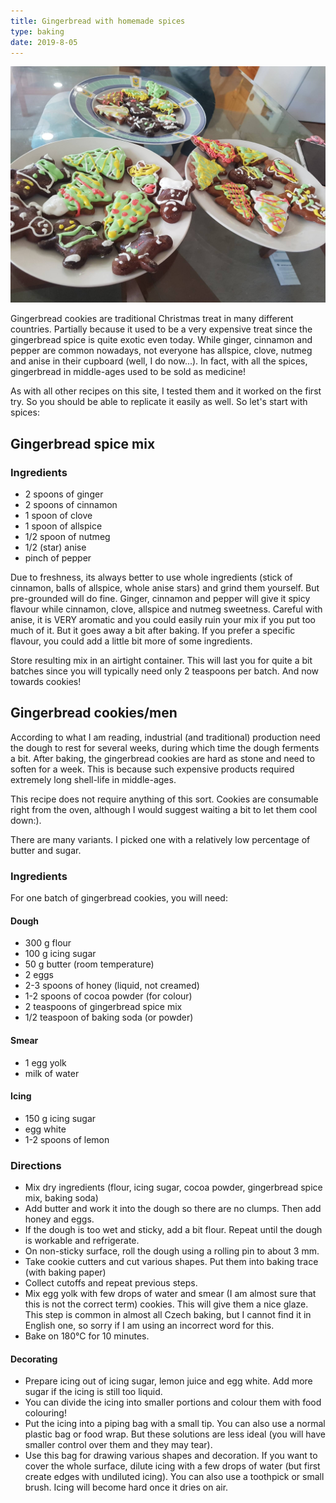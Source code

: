 ```yaml
---
title: Gingerbread with homemade spices
type: baking
date: 2019-8-05
---
```


![](../assets/gingerbread.jpg "Zdobené perníčky")

Gingerbread cookies are traditional Christmas treat in many different countries. Partially because it used to be a very expensive treat since the gingerbread spice is quite exotic even today. While ginger, cinnamon and pepper are common nowadays, not everyone has allspice, clove, nutmeg and anise in their cupboard (well, I do now...). In fact, with all the spices, gingerbread in middle-ages used to be sold as medicine!

As with all other recipes on this site, I tested them and it worked on the first try. So you should be able to replicate it easily as well. So let's start with spices:

## Gingerbread spice mix

### Ingredients

* 2 spoons of ginger
* 2 spoons of cinnamon
* 1 spoon of clove
* 1 spoon of allspice
* 1/2 spoon of nutmeg
* 1/2 (star) anise
* pinch of pepper

Due to freshness, its always better to use whole ingredients (stick of cinnamon, balls of allspice, whole anise stars) and grind them yourself. But pre-grounded will do fine. Ginger, cinnamon and pepper will give it spicy flavour while cinnamon, clove, allspice and nutmeg sweetness. Careful with anise, it is VERY aromatic and you could easily ruin your mix if you put too much of it. But it goes away a bit after baking. If you prefer a specific flavour, you could add a little bit more of some ingredients.

Store resulting mix in an airtight container. This will last you for quite a bit batches since you will typically need only 2 teaspoons per batch. And now towards cookies!

## Gingerbread cookies/men

According to what I am reading, industrial (and traditional) production need the dough to rest for several weeks, during which time the dough ferments a bit. After baking, the gingerbread cookies are hard as stone and need to soften for a week. This is because such expensive products required extremely long shell-life in middle-ages.

This recipe does not require anything of this sort. Cookies are consumable right from the oven, although I would suggest waiting a bit to let them cool down:).

There are many variants. I picked one with a relatively low percentage of butter and sugar.

### Ingredients

For one batch of gingerbread cookies, you will need:

#### Dough
* 300 g flour
* 100 g icing sugar
* 50 g butter (room temperature)
* 2 eggs
* 2-3 spoons of honey (liquid, not creamed)
* 1-2 spoons of cocoa powder (for colour)
* 2 teaspoons of gingerbread spice mix
* 1/2 teaspoon of baking soda (or powder)

#### Smear
* 1 egg yolk
* milk of water

#### Icing
* 150 g icing sugar
* egg white
* 1-2 spoons of lemon

### Directions

* Mix dry ingredients (flour, icing sugar, cocoa powder, gingerbread spice mix, baking soda)
* Add butter and work it into the dough so there are no clumps. Then add honey and eggs.
* If the dough is too wet and sticky, add a bit flour. Repeat until the dough is workable and refrigerate.
* On non-sticky surface, roll the dough using a rolling pin to about 3 mm.
* Take cookie cutters and cut various shapes. Put them into baking trace (with baking paper)
* Collect cutoffs and repeat previous steps.
* Mix egg yolk with few drops of water and smear (I am almost sure that this is not the correct term) cookies. This will give them a nice glaze. This step is common in almost all Czech baking, but I cannot find it in English one, so sorry if I am using an incorrect word for this.
* Bake on 180°C for 10 minutes.

#### Decorating
* Prepare icing out of icing sugar, lemon juice and egg white. Add more sugar if the icing is still too liquid.
* You can divide the icing into smaller portions and colour them with food colouring!
* Put the icing into a piping bag with a small tip. You can also use a normal plastic bag or food wrap. But these solutions are less ideal (you will have smaller control over them and they may tear).
* Use this bag for drawing various shapes and decoration. If you want to cover the whole surface, dilute icing with a few drops of water (but first create edges with undiluted icing). You can also use a toothpick or small brush. Icing will become hard once it dries on air.

